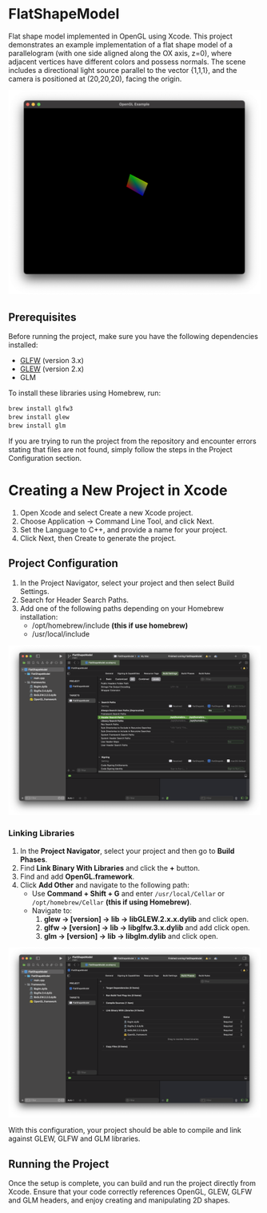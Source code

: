 # FlatShapeModel

Flat shape model implemented in OpenGL using Xcode. This project demonstrates an example implementation of a flat shape model of a parallelogram (with one side aligned along the OX axis, z=0), where adjacent vertices have different colors and possess normals. The scene includes a directional light source parallel to the vector {1,1,1}, and the camera is positioned at (20,20,20), facing the origin.

![Parallelogram Model](./pictures/model.png)

## Prerequisites

Before running the project, make sure you have the following dependencies installed:

- [GLFW](https://www.glfw.org/) (version 3.x)
- [GLEW](http://glew.sourceforge.net/) (version 2.x)
- GLM

To install these libraries using Homebrew, run:

```bash
brew install glfw3
brew install glew
brew install glm
```
If you are trying to run the project from the repository and encounter errors stating that files are not found, simply follow the steps in the Project Configuration section.

# Creating a New Project in Xcode

1. Open Xcode and select Create a new Xcode project.
2. Choose Application -> Command Line Tool, and click Next.
3. Set the Language to C++, and provide a name for your project.
4. Click Next, then Create to generate the project.
   
## Project Configuration
1. In the Project Navigator, select your project and then select Build Settings.
2. Search for Header Search Paths.
3. Add one of the following paths depending on your Homebrew installation:
   -	/opt/homebrew/include **(this if use homebrew)**
   -	/usr/local/include
   	
![header](./pictures/header.png)

### Linking Libraries

1. In the **Project Navigator**, select your project and then go to **Build Phases**.
2. Find **Link Binary With Libraries** and click the **+** button.
3. Find and add **OpenGL.framework**.
4. Click **Add Other** and navigate to the following path:
   - Use **Command + Shift + G** and enter `/usr/local/Cellar` or `/opt/homebrew/Cellar` **(this if using Homebrew)**.
   - Navigate to:
     1. **glew -> [version] -> lib -> libGLEW.2.x.x.dylib** and click open.
     2. **glfw -> [version] -> lib -> libglfw.3.x.dylib** and add click open.
     3. **glm -> [version] -> lib -> libglm.dylib** and click open.

![Parallelogram Model](./pictures/link%20lib.png)

With this configuration, your project should be able to compile and link against GLEW, GLFW and GLM libraries.

## Running the Project

Once the setup is complete, you can build and run the project directly from Xcode. Ensure that your code correctly references OpenGL, GLEW, GLFW and GLM headers, and enjoy creating and manipulating 2D shapes.



